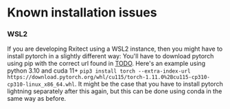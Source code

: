 # Known installation issues
### WSL2
If you are developing Rxitect using a WSL2 instance, then you might have to install pytorch in a slightly different way:
You'll have to download pytorch using pip with the correct url found in [TODO](TODO).
Here's an example using python 3.10 and cuda 11+ `pip3 install torch --extra-index-url https://download.pytorch.org/whl/cu115/torch-1.11.0%2Bcu115-cp310-cp310-linux_x86_64.whl`. It might be the case that you have to install pytorch lightning separately after this again, but this can be done using conda in the same way as before.